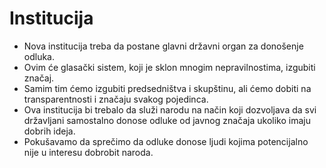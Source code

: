 # Institucija
- Nova institucija treba da postane glavni državni organ za donošenje odluka.
- Ovim će glasački sistem, koji je sklon mnogim nepravilnostima, izgubiti značaj.
- Samim tim ćemo izgubiti predsedništva i skupštinu, ali ćemo dobiti na transparentnosti i značaju svakog pojedinca.
- Ova institucija bi trebalo da služi narodu na način koji dozvoljava da svi državljani samostalno donose odluke od javnog značaja ukoliko imaju dobrih ideja.
- Pokušavamo da sprečimo da odluke donose ljudi kojima potencijalno nije u interesu dobrobit naroda.

